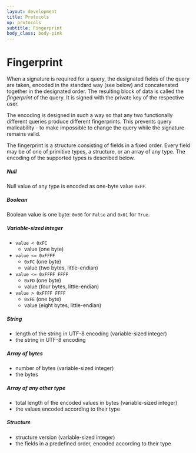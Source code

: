 ```yaml
---
layout: development
title: Protocols
up: protocols
subtitle: Fingerprint
body_class: body-pink
---
```


# Fingerprint

When a signature is required for a query, the designated fields of the
query are taken, encoded in the standard way (see below) and
concatenated together in the designated order. The resulting block of
data is called the *fingerprint* of the query. It is signed with the
private key of the respective user.

The encoding is designed in such a way so that any two functionally
different queries produce different fingerprints. This prevents query
malleability - to make impossible to change the query while the
signature remains valid.

The fingerprint is a structure consisting of fields in a fixed order.
Every field may be of one of primitive types, a structure, or an array
of any type. The encoding of the supported types is described below.

##### Null

Null value of any type is encoded as one-byte value `0xFF`.

##### Boolean

Boolean value is one byte: `0x00` for `False` and `0x01` for `True`.

##### Variable-sized integer

* `value < 0xFC`
  * value (one byte)
* `value <= 0xFFFF`
  * `0xFC` (one byte)
  * value (two bytes, little-endian)
* `value <= 0xFFFF FFFF`
  * `0xFD` (one byte)
  * value (four bytes, little-endian)
* `value > 0xFFFF FFFF`
  * `0xFE` (one byte)
  * value (eight bytes, little-endian)

##### String

* length of the string in UTF-8 encoding (variable-sized integer)
* the string in UTF-8 encoding

##### Array of bytes

* number of bytes (variable-sized integer)
* the bytes

##### Array of any other type

* total length of the encoded values in bytes (variable-sized integer)
* the values encoded according to their type

##### Structure

* structure version (variable-sized integer)
* the fields in a predefined order, encoded according to their type
